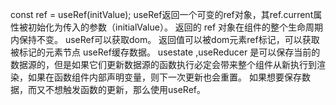 const ref = useRef(initValue);
useRef返回一个可变的ref对象，其ref.current属性被初始化为传入的参数（initialValue）。
返回的 ref 对象在组件的整个生命周期内保持不变。
useRef可以获取dom。
返回值可以被dom元素ref标记，可以获取被标记的元素节点
useRef缓存数据。
usestate ,useReducer 是可以保存当前的数据源的，但是如果它们更新数据源的函数执行必定会带来整个组件从新执行到渲染，如果在函数组件内部声明变量，则下一次更新也会重置。
如果想要保存数据，而又不想触发函数的更新，那么使用useRef。
